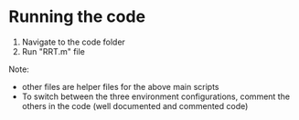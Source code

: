 # Running the code

1. Navigate to the code folder
2. Run "RRT.m" file

Note:
- other files are helper files for the above main scripts
- To switch between the three environment configurations, comment the others in the code (well documented and commented code)
